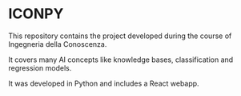 # ICONPY

This repository contains the project developed during the course of Ingegneria della Conoscenza.

It covers many AI concepts like knowledge bases, classification and regression models.

It was developed in Python and includes a React webapp.
